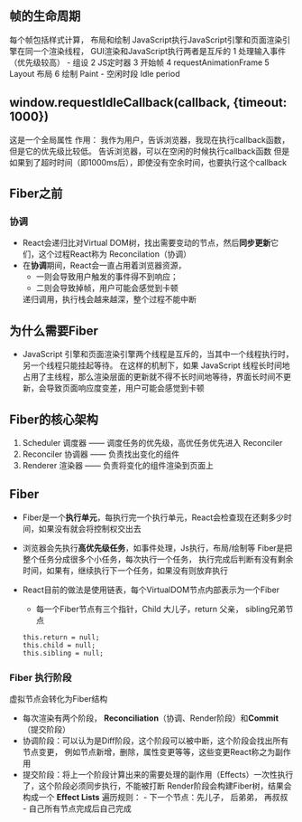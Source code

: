 ## 帧的生命周期
每个帧包括样式计算， 布局和绘制
JavaScript执行JavaScript引擎和页面渲染引擎在同一个渲染线程， GUI渲染和JavaScript执行两者是互斥的
    1 处理输入事件（优先级较高）
        - 组设
    2 JS定时器
    3 开始帧
    4 requestAnimationFrame
    5 Layout 布局
    6 绘制 Paint
    - 空闲时段 Idle period
## window.requestIdleCallback(callback, {timeout: 1000})
这是一个全局属性
作用：
    我作为用户，告诉浏览器，我现在执行callback函数，但是它的优先级比较低。
    告诉浏览器，可以在空闲的时候执行callback函数
    但是如果到了超时时间（即1000ms后），即使没有空余时间，也要执行这个callback
## Fiber之前
### 协调

- React会递归比对Virtual DOM树，找出需要变动的节点，然后**同步更新**它们，这个过程React称为 Reconcilation（协调）
- 在**协调**期间，React会一直占用着浏览器资源，
    - 一则会导致用户触发的事件得不到响应；
    - 二则会导致掉帧，用户可能会感觉到卡顿
    <!-- 一个虚拟DOM 就是一个链表的节点，相当于最小单元 -->
    递归调用，执行栈会越来越深，整个过程不能中断
## 为什么需要Fiber
<!-- 这种调度方式叫做合作式调度，需要浏览器相信用户写的代码，
但是如果用户或者说客户端写代码的时候或者执行时间超过给的剩余时间，浏览器没有办法
所以一个虚拟DOM的更新超过16ms，也会卡的
 -->
 - JavaScript 引擎和页面渲染引擎两个线程是互斥的，当其中一个线程执行时，另一个线程只能挂起等待。
  在这样的机制下，如果 JavaScript 线程长时间地占用了主线程，那么渲染层面的更新就不得不长时间地等待，界面长时间不更新，会导致页面响应度变差，用户可能会感觉到卡顿

## Fiber的核心架构
1. Scheduler 调度器 —— 调度任务的优先级，高优任务优先进入 Reconciler
2. Reconciler 协调器 —— 负责找出变化的组件
3. Renderer 渲染器 —— 负责将变化的组件渲染到页面上


## Fiber
- Fiber是一个**执行单元**，每执行完一个执行单元，React会检查现在还剩多少时间，如果没有就会将控制权交出去
- 浏览器会先执行**高优先级任务**，如事件处理，Js执行，布局/绘制等
Fiber是把整个任务分成很多个小任务，每次执行一个任务，
执行完成后判断有没有剩余时间，如果有，继续执行下一个任务，如果没有则放弃执行

- React目前的做法是使用链表，每个VirtualDOM节点内部表示为一个Fiber
    - 每一个Fiber节点有三个指针，Child 大儿子，return 父亲， sibling兄弟节点
    ```
    this.return = null;
    this.child = null;
    this.sibling = null;
    ```
### Fiber 执行阶段
虚拟节点会转化为Fiber结构
- 每次渲染有两个阶段， **Reconciliation**（协调、Render阶段）和**Commit**（提交阶段）
- 协调阶段：可以认为是Diff阶段，这个阶段可以被中断，这个阶段会找出所有节点变更，
    例如节点新增，删除，属性变更等等，这些变更React称之为副作用
- 提交阶段：将上一个阶段计算出来的需要处理的副作用（Effects）一次性执行了，这个阶段必须同步执行，不能被打断
Render阶段会构建Fiber树，结果会构成一个 **Effect Lists**
遍历规则： - 下一个节点：先儿子， 后弟弟， 再叔叔
         - 自己所有节点完成后自己完成